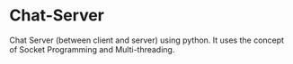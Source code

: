 # Chat-Server
Chat Server (between client and server)  using python. It uses the concept of Socket Programming and Multi-threading.

